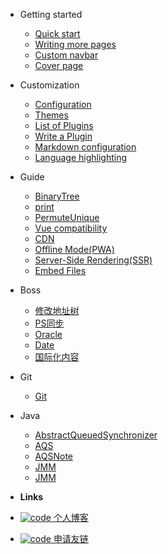 - Getting started

  - [Quick start](blog/aa)
  - [Writing more pages](more-pages.md)
  - [Custom navbar](custom-navbar.md)
  - [Cover page](cover.md)

- Customization

  - [Configuration](configuration.md)
  - [Themes](themes.md)
  - [List of Plugins](plugins.md)
  - [Write a Plugin](write-a-plugin.md)
  - [Markdown configuration](markdown.md)
  - [Language highlighting](language-highlight.md)

- Guide
  - [BinaryTree](code/binaryTree.md)
  - [print](code/print.md)
  - [PermuteUnique](code/PermuteUnique.md)
  - [Vue compatibility](vue.md)
  - [CDN](cdn.md)
  - [Offline Mode(PWA)](pwa.md)
  - [Server-Side Rendering(SSR)](ssr.md)
  - [Embed Files](embed-files.md)

- Boss
  - [修改地址树](Boss/address.md)
  - [PS同步](Boss/ps_sync.md)
  - [Oracle](Boss/oracle.md)
  - [Date](Boss/date.md)
  - [国际化内容](Boss/messageSource.md)
- Git
  - [Git](git/git.md)

- Java
  - [AbstractQueuedSynchronizer](document-java/JUC/AbstractQueuedSynchronizer.md)
  - [AQS](document-java/JUC/AQS.md)
  - [AQSNote](document-java/JUC/AQSNote.md)
  - [JMM](document-java/JUC/JMM.md)
  - [JMM](document-java/Lock/Lock.md)

- **Links**
- [![code](https://icongr.am/clarity/link.svg?size=16&color=808080) 个人博客](https://www.51it.wang)
- [![code](https://icongr.am/clarity/link.svg?size=16&color=808080) 申请友链](#)
